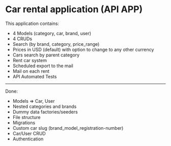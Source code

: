 <h1>Car rental application (API APP)</h1>

This application contains:
<ul>
    <li>4 Models (category, car, brand, user)</li>
    <li>4 CRUDs</li>
    <li>Search (by brand, category, price_range)</li>
    <li>Prices in USD (default) with option to change to any other currency</li>
    <li>Cars search by parent category</li>
    <li>Rent car system</li>
    <li>Scheduled export to the mail</li>
    <li>Mail on each rent</li>
    <li>API Automated Tests</li>
</ul>
<hr>
Done: 
<ul>
    <li>Models => Car, User</li>
    <li>Nested categories and brands</li>
    <li>Dummy data factories/seeders</li>
    <li>File structure</li>
    <li>Migrations</li>
    <li>Custom car slug (brand_model_registration-number)</li>
    <li>Car/User CRUD</li>
    <li>Authentication</li>
</ul>
